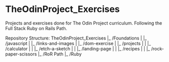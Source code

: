 # TheOdinProject_Exercises

Projects and exercises done for The Odin Project curriculum.
Following the Full Stack Ruby on Rails Path.

Repository Structure:
TheOdinProject_Exercises
|_ /Foundations
|  |_ /javascript
|  |_ /links-and-images
|  |_ /dom-exercise
|  |_ /projects
|  |  |_ /calculator
|  |  |_ /etch-a-sketch
|  |  |_ /landing-page
|  |  |_ /recipes
|  |  |_ /rock-paper-scissors
|_ /RoR Path
   |_ /Ruby
